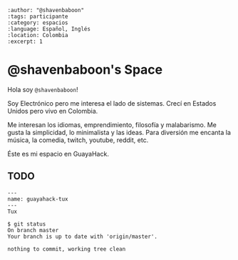 
```{post} 2023-07-18
:author: "@shavenbaboon"
:tags: participante
:category: espacios
:language: Español, Inglés
:location: Colombia
:excerpt: 1
```

# @shavenbaboon's Space

Hola soy `@shavenbaboon`! 

Soy Electrónico pero me interesa el lado de sistemas. Crecí en Estados Unidos pero vivo en Colombia. 

Me interesan los idiomas, emprendimiento, filosofía y malabarismo. Me gusta la simplicidad, lo minimalista y las ideas. Para diversión me encanta la música, la comedia, twitch, youtube, reddit, etc.

Éste es mi espacio en GuayaHack.

## TODO

```{figure} index.md-data/tux.png
---
name: guayahack-tux
---
Tux
```

```console
$ git status 
On branch master
Your branch is up to date with 'origin/master'.

nothing to commit, working tree clean
```
